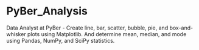 # PyBer_Analysis
Data Analyst at PyBer - Create line, bar, scatter, bubble, pie, and box-and-whisker plots using Matplotlib. And determine mean, median, and mode using Pandas, NumPy, and SciPy statistics.
